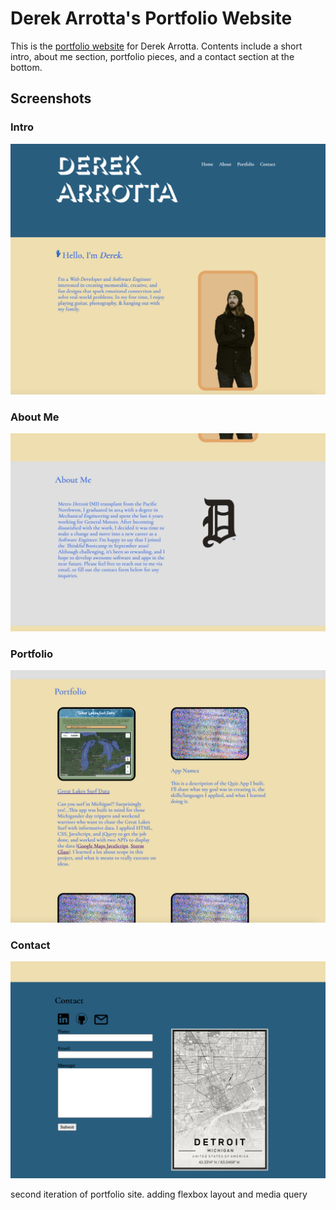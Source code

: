 # Derek Arrotta's Portfolio Website

This is the [portfolio website](https://derek-arrotta.github.io/portfolio-site-v2/) for Derek Arrotta. Contents include a short intro, about me section, portfolio pieces, and a contact section at the bottom.  

## Screenshots

### Intro
![intro](images/screenshot-intro.png)

### About Me
![about](images/screenshot-about.png)

### Portfolio
![portfolio](images/screenshot-portfolio.png)

### Contact
![contact](images/screenshot-contact.png)

 second iteration of portfolio site. adding flexbox layout and media query
